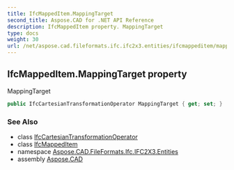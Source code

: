 ```yaml
---
title: IfcMappedItem.MappingTarget
second_title: Aspose.CAD for .NET API Reference
description: IfcMappedItem property. MappingTarget
type: docs
weight: 30
url: /net/aspose.cad.fileformats.ifc.ifc2x3.entities/ifcmappeditem/mappingtarget/
---
```

## IfcMappedItem.MappingTarget property

MappingTarget

```csharp
public IfcCartesianTransformationOperator MappingTarget { get; set; }
```

### See Also

* class [IfcCartesianTransformationOperator](../../ifccartesiantransformationoperator/)
* class [IfcMappedItem](../)
* namespace [Aspose.CAD.FileFormats.Ifc.IFC2X3.Entities](../../ifcmappeditem/)
* assembly [Aspose.CAD](../../../)


